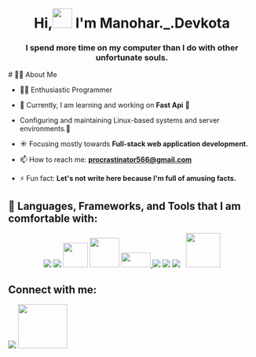 <h1 align="center">Hi,<img src="https://user-images.githubusercontent.com/74038190/238201079-e379a33a-b428-4385-b44f-3da16e7bac9f.gif" style="width: 40px; height: 40px;" /> I'm Manohar._.Devkota </h1>
<h3 align="center">I spend more time on my computer than I do with other unfortunate souls.</h3>
# 🙋‍♂️ About Me

- 🏴‍☠️ Enthusiastic Programmer  
 
- 🌱 Currently, I am learning and working on **Fast Api** 🔭 

-  Configuring and maintaining Linux-based systems and server environments.🐧

- ☀️ Focusing mostly towards **Full-stack web application development.**

- 📫 How to reach me: **procrastinator566@gmail.com**

- ⚡ Fun fact: **Let's not write here because I'm full of amusing facts.**

## 🚀 Languages, Frameworks, and Tools that I am comfortable with:
<p align="center"> 
    <a href="https://www.php.net/" target="_blank"> <img src="https://img.icons8.com/color/48/000000/php.png"/></a>
    <a href="https://laravel.com/" target="_blank"> <img src="https://img.icons8.com/fluency/48/000000/laravel.png"/></a>
     <a href="https://vuejs.org/" target="_blank"><img src="https://user-images.githubusercontent.com/74038190/212257463-4d082cb4-7483-4eaf-bc25-6dde2628aabd.gif" style="width: 50px; height: 50px;"/></a>
     <a href="https://pinia.vuejs.org/" target="_blank"> <img src="https://pinia.vuejs.org/logo.svg"  style="width: 60px; height: 60px;"/></a> 
    <a href="https://git-scm.com/" target="_blank"> <img src="https://user-images.githubusercontent.com/74038190/212281775-b468df30-4edc-4bf8-a4ee-f52e1aaddc86.gif" style="width: 60px; height: 30px;" /> </a> 
    <a href="https://www.linux.org/" target="_blank"> <img src="https://img.icons8.com/color/48/null/linux--v1.png"/></a> 
    <a href="https://www.nginx.com/" target="_blank"> <img src="https://img.icons8.com/color/48/null/nginx.png"/></a> 
    <a style="padding-right:8px;" href="https://www.mysql.com/" target="_blank"> <img src="https://img.icons8.com/fluent/50/000000/mysql-logo.png"/></a> 
<a href="https://www.linux.org/" target="_blank"> <img src="https://user-images.githubusercontent.com/74038190/238200433-3fb2cdf6-8920-462e-87a4-95af376418aa.gif" style="width: 70px; height: 70px;"/></a>
</p>

## Connect with me:
<p align="left">
<a href = "https://stackoverflow.com/users/15362317/who-do-you-think-am-i"><img src="https://img.icons8.com/fluency/50/000000/stackoverflow.png"/></a>
<a href = "https://twitter.com/D_procras"><img src="https://user-images.githubusercontent.com/74038190/241765460-cc4fe88c-7f7a-41d8-b449-34b7a178c1c6.gif" style="width: 100px; height: 90px;"/></a>
</p>
